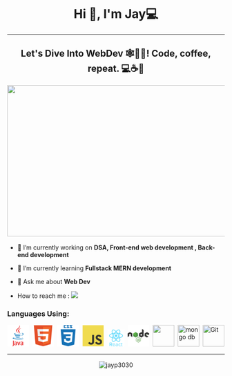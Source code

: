 <h1 align="center">Hi 👋, I'm <strong>Jay</strong>💻</h1>
<hr>
<h2 align="center">Let's Dive Into WebDev 🕸️🧑‍💻! Code, coffee, repeat. 💻☕🔄</h2>
<div align="center">
  <img src="https://media.giphy.com/media/dWesBcTLavkZuG35MI/giphy.gif" width="550" height="350"/>
</div>

- 🔭 I’m currently working on **DSA, Front-end web development , Back-end development**

- 🌱 I’m currently learning **Fullstack MERN development**

- 💬 Ask me about **Web Dev**

- How to reach me : <a href="https://www.linkedin.com/in/jay-prajapati-34519620b/" target="blank"> <img src="https://img.shields.io/badge/-kakbar-blue?style=flat&logo=Linkedin&logoColor=white"/><a/>

<div>
  <h3 align="left">Languages Using:</h3>
  <img src="https://github.com/devicons/devicon/blob/master/icons/java/java-original-wordmark.svg" title="Java" alt="Java" width="50" height="50"/>&nbsp;
  <img src="https://github.com/devicons/devicon/blob/master/icons/html5/html5-original.svg" title="HTML5" alt="HTML" width="50" height="50"/>&nbsp;
  <img src="https://github.com/devicons/devicon/blob/master/icons/css3/css3-plain-wordmark.svg"  title="CSS3" alt="CSS" width="50" height="50"/>&nbsp;
  <img src="https://github.com/devicons/devicon/blob/master/icons/javascript/javascript-original.svg" title="JavaScript" alt="JavaScript" width="50" height="50"/>&nbsp;
  <img src="https://github.com/devicons/devicon/blob/master/icons/react/react-original-wordmark.svg" title="React" alt="React" width="40" height="40"/>&nbsp;
  <img src="https://github.com/devicons/devicon/blob/master/icons/nodejs/nodejs-original-wordmark.svg" title="NodeJS" alt="NodeJS" width="50" height="50"/>&nbsp;
   <img src="https://adware-technologies.s3.amazonaws.com/uploads/technology/thumbnail/20/express-js.png" **alt="express js" width="50" height="50"/>&nbsp;
   <img src="https://www.liblogo.com/img-logo/mo429m311-mongodb-logo-mongodb-logo-.png" title="mongo db" **alt="mongo db" width="50" height="50"/>&nbsp;
  <img src="https://cdn.freebiesupply.com/logos/large/2x/git-icon-logo-png-transparent.png" title="Git" **alt="Git" width="50" height="50"/>
  
</div>
<hr>
<p align="center"><img align="center" src="https://github-readme-streak-stats.herokuapp.com?user=jayp3030" alt="jayp3030" /></p>

